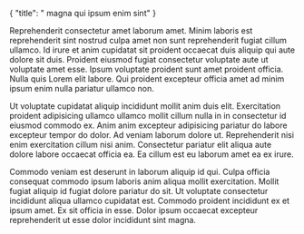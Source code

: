{
  "title": " magna qui ipsum enim sint"
}

Reprehenderit consectetur amet laborum amet. Minim laboris est reprehenderit sint nostrud culpa amet non sunt reprehenderit fugiat cillum ullamco. Id irure et anim cupidatat sit proident occaecat duis aliquip qui aute dolore sit duis. Proident eiusmod fugiat consectetur voluptate aute ut voluptate amet esse. Ipsum voluptate proident sunt amet proident officia. Nulla quis Lorem elit labore. Qui proident excepteur officia amet ad minim ipsum enim nulla pariatur ullamco non.

Ut voluptate cupidatat aliquip incididunt mollit anim duis elit. Exercitation proident adipisicing ullamco ullamco mollit cillum nulla in in consectetur id eiusmod commodo ex. Anim anim excepteur adipisicing pariatur do labore excepteur tempor do dolor. Ad veniam laborum dolore ut. Reprehenderit nisi enim exercitation cillum nisi anim. Consectetur pariatur elit aliqua aute dolore labore occaecat officia ea. Ea cillum est eu laborum amet ea ex irure.

Commodo veniam est deserunt in laborum aliquip id qui. Culpa officia consequat commodo ipsum laboris anim aliqua mollit exercitation. Mollit fugiat aliquip id fugiat dolore pariatur do sit. Ut voluptate consectetur incididunt aliqua ullamco cupidatat est. Commodo proident incididunt ex et ipsum amet. Ex sit officia in esse. Dolor ipsum occaecat excepteur reprehenderit ut esse dolor incididunt sint magna.